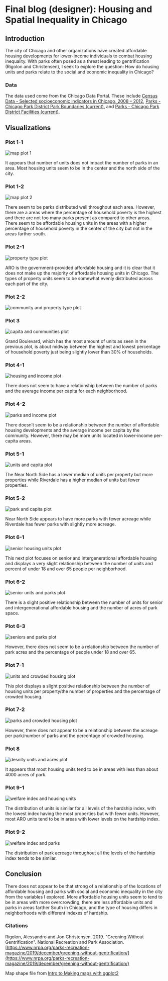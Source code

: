 # Final blog (designer): Housing and Spatial Inequality in Chicago

## Introduction
The city of Chicago and other organizations have created affordable housing developments for lower-income individuals to combat housing inequality. With parks often posed as a threat leading to gentrification (Rigolon and Christensen), I seek to explore the question: How do housing units and parks relate to the social and economic inequality in Chicago?

### Data
The data used come from the Chicago Data Portal. These include [Census Data - Selected socioeconomic indicators in Chicago, 2008 – 2012](https://data.cityofchicago.org/Health-Human-Services/Census-Data-Selected-socioeconomic-indicators-in-C/kn9c-c2s2), [Parks - Chicago Park District Park Boundaries (current)](https://data.cityofchicago.org/Parks-Recreation/Parks-Chicago-Park-District-Park-Boundaries-curren/ej32-qgdr), and [Parks - Chicago Park District Facilities (current)](https://data.cityofchicago.org/Parks-Recreation/Parks-Chicago-Park-District-Facilities-current-/5yyk-qt9y).

## Visualizations
### Plot 1-1
![map plot 1](images/map_1_final.png)

It appears that number of units does not impact the number of parks in an area. Most housing units seem to be in the center and the north side of the city.

### Plot 1-2
![map plot 2](images/map_2_final.png)

There seem to be parks distributed well throughout each area. However, there are a areas where the percentage of household poverty is the highest and there are not too many parks present as compared to other areas. There seem to be affordable housing units in the areas with a higher percentage of household poverty in the center of the city but not in the areas farther south.

### Plot 2-1
![property type plot](images/property_type.png)

ARO is the government-provided affordable housing and it is clear that it does not make up the majority of affordable housing units in Chicago. The types of property units seem to be somewhat evenly distributed across each part of the city.

### Plot 2-2
![community and property type plot](images/community_type.png)


### Plot 3
![capita and communities plot](images/econ_com_plot.png)

Grand Boulevard, which has the most amount of units as seen in the previous plot, is about midway between the highest and lowest percentage of household poverty just being slightly lower than 30% of households. 

### Plot 4-1
![housing and income plot](images/housing_income_plot.png)

There does not seem to have a relationship between the number of parks and the average income per capita for each neighborhood. 

### Plot 4-2
![parks and income plot](images/parks_income_plot.png)

There doesn’t seem to be a relationship between the number of affordable housing developments and the average income per capita by the community. However, there may be more units located in lower-income per-capita areas. 

### Plot 5-1
![units and capita plot](images/capita_units.png)

The Near North Side has a lower median of units per property but more properties while Riverdale has a higher median of units but fewer properties. 

### Plot 5-2
![park and capita plot](images/capita_parks.png)

Near North Side appears to have more parks with fewer acreage while Riverdale has fewer parks with slightly more acreage.

### Plot 6-1
![senior housing units plot](images/senior_units.png)

This next plot focuses on senior and intergenerational affordable housing and displays a very slight relationship between the number of units and percent of under 18 and over 65 people per neighborhood. 

### Plot 6-2
![senior units and parks plot](images/senior_units_acres.png)

There is a slight positive relationship between the number of units for senior and intergenerational affordable housing and the number of acres of park space. 

### Plot 6-3
![seniors and parks plot](images/senior_acres.png)

However, there does not seem to be a relationship between the number of park acres and the percentage of people under 18 and over 65. 

### Plot 7-1
![units and crowded housing plot](images/crowd_units.png)

This plot displays a slight positive relationship between the number of housing units per property/the number of properties and the percentage of crowded housing. 

### Plot 7-2
![parks and crowded housing plot](images/crowd_parks.png)

However, there does not appear to be a relationship between the acreage per park/number of parks and the percentage of crowded housing. 

### Plot 8
![desnity units and acres plot](images/unit_acres.png)

It appears that most housing units tend to be in areas with less than about 4000 acres of park. 

### Plot 9-1
![welfare index and housing units](images/index_housing.png)

The distribution of units is similar for all levels of the hardship index, with the lowest index having the most properties but with fewer units. However, most ARO units tend to be in areas with lower levels on the hardship index. 

### Plot 9-2
![welfare index and parks](images/index_acreage.png) 

The distribution of park acreage throughout all the levels of the hardship index tends to be similar.

## Conclusion
There does not appear to be that strong of a relationship of the locations of affordable housing and parks with social and economic inequality in the city from the variables I explored. More affordable housing units seem to tend to be in areas with more overcrowding, there are less affordable units and parks in areas farther South in Chicago, and the type of housing differs in neighborhoods with different indexes of hardship.

### Citations
Rigolon, Alessandro and Jon Christensen. 2019. "Greening Without Gentrification". National Recreation and Park Association. 
[https://www.nrpa.org/parks-recreation-magazine/2019/december/greening-without-gentrification/](https://www.nrpa.org/parks-recreation-magazine/2019/december/greening-without-gentrification/)

Map shape file from [Intro to Making maps with ggplot2](https://thisisdaryn.netlify.app/post/intro-to-making-maps-with-ggplot2/)


